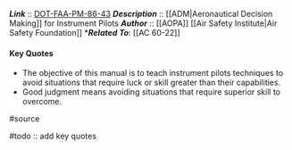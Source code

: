 ***Link***      :: [DOT-FAA-PM-86-43](http://www.cfijapan.com/study/ADM_IFR.pdf)
***Description***      :: [[ADM|Aeronautical Decision Making]] for Instrument Pilots
***Author*** :: [[AOPA]] [[Air Safety Institute|Air Safety Foundation]]
****Related To***: [[AC 60-22]]

#### Key Quotes
* The objective of this manual is to teach instrument pilots techniques to avoid situations that require luck or skill greater than their capabilities.
* Good judgment means avoiding situations that require superior skill to overcome.

#source

#todo :: add key quotes